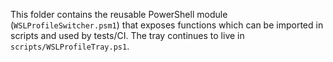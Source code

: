 This folder contains the reusable PowerShell module (`WSLProfileSwitcher.psm1`) that exposes functions which can be imported in scripts and used by tests/CI. The tray continues to live in `scripts/WSLProfileTray.ps1`.
